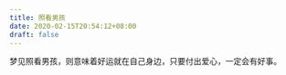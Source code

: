 ```yaml
---
title: 照看男孩
date: 2020-02-15T20:54:12+08:00
draft: false
---
```


梦见照看男孩，则意味着好运就在自己身边，只要付出爱心，一定会有好事。<br>
